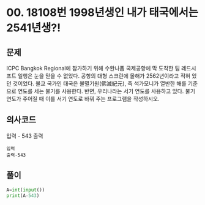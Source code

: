 # 00. 18108번 1998년생인 내가 태국에서는 2541년생?! 
## 문제
ICPC Bangkok Regional에 참가하기 위해 수완나품 국제공항에 막 도착한 팀 레드시프트 일행은 눈을 믿을 수 없었다. 공항의 대형 스크린에 올해가 2562년이라고 적혀 있던 것이었다.
불교 국가인 태국은 불멸기원(佛滅紀元), 즉 석가모니가 열반한 해를 기준으로 연도를 세는 불기를 사용한다. 반면, 우리나라는 서기 연도를 사용하고 있다.
불기 연도가 주어질 때 이를 서기 연도로 바꿔 주는 프로그램을 작성하시오.
## 의사코드
입력 - 543
출력
```
입력
출력-543
```

## 풀이
```python
A=int(input())
print(A-543)
```
